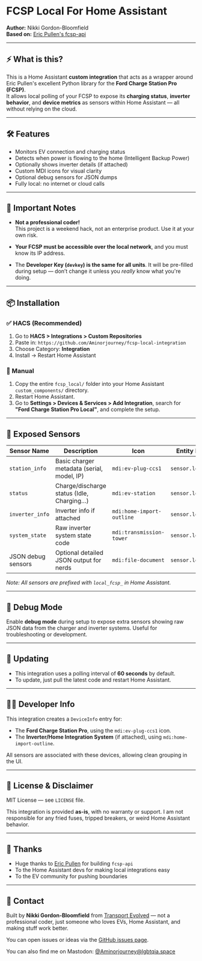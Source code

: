 # FCSP Local For Home Assistant

**Author:** Nikki Gordon-Bloomfield  
**Based on:** [Eric Pullen's fcsp-api](https://github.com/ericpullen/fcsp-api)

---

## ⚡ What is this?

This is a Home Assistant **custom integration** that acts as a wrapper around Eric Pullen's excellent Python library for the **Ford Charge Station Pro (FCSP)**.  
It allows local polling of your FCSP to expose its **charging status**, **inverter behavior**, and **device metrics** as sensors within Home Assistant — all without relying on the cloud.

---

## 🛠️ Features

- Monitors EV connection and charging status
- Detects when power is flowing to the home (Intelligent Backup Power)
- Optionally shows inverter details (if attached)
- Custom MDI icons for visual clarity
- Optional debug sensors for JSON dumps
- Fully local: no internet or cloud calls

---

## 🚨 Important Notes

- **Not a professional coder!**  
  This project is a weekend hack, not an enterprise product. Use it at your own risk.

- **Your FCSP must be accessible over the local network**, and you must know its IP address.

- The **Developer Key (`devkey`) is the same for all units**. It will be pre-filled during setup — don’t change it unless you *really* know what you're doing.

---

## 📦 Installation

### ✅ HACS (Recommended)

1. Go to **HACS > Integrations > Custom Repositories**  
2. Paste in: `https://github.com/Aminorjourney/fcsp-local-integration`  
3. Choose Category: **Integration**  
4. Install → Restart Home Assistant

### 📁 Manual

1. Copy the entire `fcsp_local/` folder into your Home Assistant `custom_components/` directory.  
2. Restart Home Assistant.  
3. Go to **Settings > Devices & Services > Add Integration**, search for **"Ford Charge Station Pro Local"**, and complete the setup.

---

## 🧠 Exposed Sensors

| Sensor Name        | Description                                  | Icon                        | Entity ID Prefix         |
|--------------------|----------------------------------------------|-----------------------------|-------------------------|
| `station_info`      | Basic charger metadata (serial, model, IP)   | `mdi:ev-plug-ccs1`          | `sensor.local_fcsp_`     |
| `status`            | Charge/discharge status (Idle, Charging…)   | `mdi:ev-station`            | `sensor.local_fcsp_`     |
| `inverter_info`     | Inverter info if attached                    | `mdi:home-import-outline`   | `sensor.local_fcsp_`     |
| `system_state`      | Raw inverter system state code               | `mdi:transmission-tower`    | `sensor.local_fcsp_`     |
| JSON debug sensors  | Optional detailed JSON output for nerds      | `mdi:file-document`         | `sensor.local_fcsp_`     |

*Note: All sensors are prefixed with `local_fcsp_` in Home Assistant.*

---

## 🧪 Debug Mode

Enable **debug mode** during setup to expose extra sensors showing raw JSON data from the charger and inverter systems. Useful for troubleshooting or development.

---

## 🔄 Updating

- This integration uses a polling interval of **60 seconds** by default.
- To update, just pull the latest code and restart Home Assistant.

---

## 👩‍💻 Developer Info

This integration creates a `DeviceInfo` entry for:  
- The **Ford Charge Station Pro**, using the `mdi:ev-plug-ccs1` icon.  
- The **Inverter/Home Integration System** (if attached), using `mdi:home-import-outline`.

All sensors are associated with these devices, allowing clean grouping in the UI.

---

## 📜 License & Disclaimer

MIT License — see `LICENSE` file.

This integration is provided **as-is**, with no warranty or support. I am not responsible for any fried fuses, tripped breakers, or weird Home Assistant behavior.

---

## 🙏 Thanks

- Huge thanks to [Eric Pullen](https://github.com/ericpullen) for building `fcsp-api`  
- To the Home Assistant devs for making local integrations easy  
- To the EV community for pushing boundaries

---

## 📣 Contact

Built by **Nikki Gordon-Bloomfield** from [Transport Evolved](https://youtube.com/transportevolved) — not a professional coder, just someone who loves EVs, Home Assistant, and making stuff work better.

You can open issues or ideas via the [GitHub issues page](https://github.com/Aminorjourney/fcsp-local-integration/issues).

You can also find me on Mastodon: [@Aminorjourney@lgbtqia.space](https://lgbtqia.space/@Aminorjourney)
